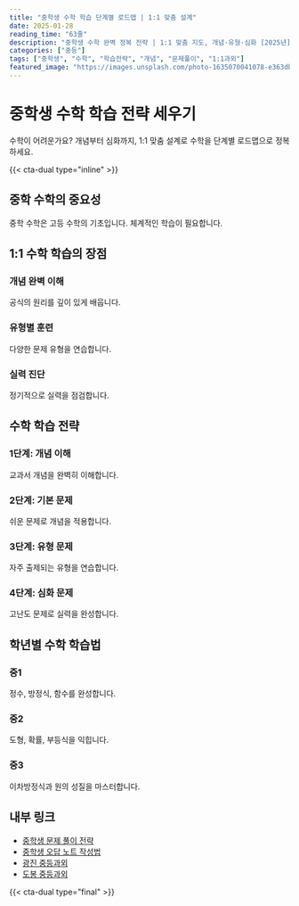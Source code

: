 ```yaml
---
title: "중학생 수학 학습 단계별 로드맵 | 1:1 맞춤 설계"
date: 2025-01-28
reading_time: "63줄"
description: "중학생 수학 완벽 정복 전략 | 1:1 맞춤 지도, 개념·유형·심화 [2025년]"
categories: ["중등"]
tags: ["중학생", "수학", "학습전략", "개념", "문제풀이", "1:1과외"]
featured_image: "https://images.unsplash.com/photo-1635070041078-e363dbe005cb?w=1200&h=630&fit=crop"
---
```


# 중학생 수학 학습 전략 세우기

수학이 어려운가요? 개념부터 심화까지, 1:1 맞춤 설계로 수학을 단계별 로드맵으로 정복하세요.

{{< cta-dual type="inline" >}}

## 중학 수학의 중요성

중학 수학은 고등 수학의 기초입니다. 체계적인 학습이 필요합니다.

## 1:1 수학 학습의 장점

### 개념 완벽 이해
공식의 원리를 깊이 있게 배웁니다.

### 유형별 훈련
다양한 문제 유형을 연습합니다.

### 실력 진단
정기적으로 실력을 점검합니다.

## 수학 학습 전략

### 1단계: 개념 이해
교과서 개념을 완벽히 이해합니다.

### 2단계: 기본 문제
쉬운 문제로 개념을 적용합니다.

### 3단계: 유형 문제
자주 출제되는 유형을 연습합니다.

### 4단계: 심화 문제
고난도 문제로 실력을 완성합니다.

## 학년별 수학 학습법

### 중1
정수, 방정식, 함수를 완성합니다.

### 중2
도형, 확률, 부등식을 익힙니다.

### 중3
이차방정식과 원의 성질을 마스터합니다.

## 내부 링크
- [중학생 문제 풀이 전략](../../middle/middle-problem-solving/)
- [중학생 오답 노트 작성법](../../middle/middle-error-analysis/)
- [광진 중등과외](../../local/gwangjin-middle/)
- [도봉 중등과외](../../local/dobong-middle/)

{{< cta-dual type="final" >}}
